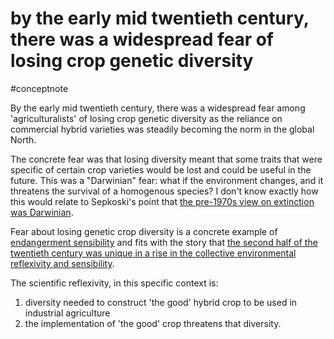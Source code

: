# by the early mid twentieth century, there was a widespread fear of losing crop genetic diversity
#conceptnote

By the early mid twentieth century, there was a widespread fear among 'agriculturalists' of losing crop genetic diversity as the reliance on commercial hybrid varieties was steadily becoming the norm in the global North. 

The concrete fear was that losing diversity meant that some traits that were specific of certain crop varieties would be lost and could be useful in the future. This was a "Darwinian" fear: what if the environment changes, and it threatens the survival of a homogenous species? I don't know exactly how this would relate to Sepkoski's point that [the pre-1970s view on extinction was Darwinian](the%20pre-1970s%20view%20on%20extinction%20was%20Darwinian.md).

Fear about losing genetic crop diversity is a concrete example of [endangerment sensibility](endangerment%20sensibility) and fits with the story that [the second half of the twentieth century was unique in a rise in the collective environmental reflexivity and sensibility](the%20second%20half%20of%20the%20twentieth%20century%20was%20unique%20in%20a%20rise%20in%20the%20collective%20environmental%20reflexivity%20and%20sensibility.md). 

The scientific reflexivity, in this specific context is:  
1. diversity needed to construct 'the good' hybrid crop to be used in industrial agriculture 
2. the implementation of 'the good' crop threatens that diversity.


